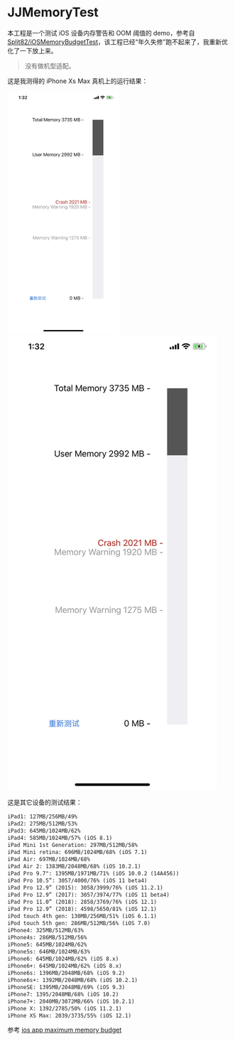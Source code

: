 # JJMemoryTest
本工程是一个测试 iOS 设备内存警告和 OOM 阈值的 demo，参考自 [Split82/iOSMemoryBudgetTest](https://github.com/Split82/iOSMemoryBudgetTest)，该工程已经“年久失修”跑不起来了，我重新优化了一下放上来。

> 没有做机型适配。

这是我测得的 iPhone Xs Max 真机上的运行结果：

<img src="./MDImages/JJMemoryTest 01.jpeg" width="50%" />

<img src="./MDImages/JJMemoryTest 01.jpeg"/>

这是其它设备的测试结果：

```
iPad1: 127MB/256MB/49%
iPad2: 275MB/512MB/53%
iPad3: 645MB/1024MB/62%
iPad4: 585MB/1024MB/57% (iOS 8.1)
iPad Mini 1st Generation: 297MB/512MB/58%
iPad Mini retina: 696MB/1024MB/68% (iOS 7.1)
iPad Air: 697MB/1024MB/68%
iPad Air 2: 1383MB/2048MB/68% (iOS 10.2.1)
iPad Pro 9.7": 1395MB/1971MB/71% (iOS 10.0.2 (14A456))
iPad Pro 10.5”: 3057/4000/76% (iOS 11 beta4)
iPad Pro 12.9” (2015): 3058/3999/76% (iOS 11.2.1)
iPad Pro 12.9” (2017): 3057/3974/77% (iOS 11 beta4)
iPad Pro 11.0” (2018): 2858/3769/76% (iOS 12.1)
iPad Pro 12.9” (2018): 4598/5650/81% (iOS 12.1)
iPod touch 4th gen: 130MB/256MB/51% (iOS 6.1.1)
iPod touch 5th gen: 286MB/512MB/56% (iOS 7.0)
iPhone4: 325MB/512MB/63%
iPhone4s: 286MB/512MB/56%
iPhone5: 645MB/1024MB/62%
iPhone5s: 646MB/1024MB/63%
iPhone6: 645MB/1024MB/62% (iOS 8.x)
iPhone6+: 645MB/1024MB/62% (iOS 8.x)
iPhone6s: 1396MB/2048MB/68% (iOS 9.2)
iPhone6s+: 1392MB/2048MB/68% (iOS 10.2.1)
iPhoneSE: 1395MB/2048MB/69% (iOS 9.3)
iPhone7: 1395/2048MB/68% (iOS 10.2)
iPhone7+: 2040MB/3072MB/66% (iOS 10.2.1)
iPhone X: 1392/2785/50% (iOS 11.2.1)
iPhone XS Max: 2039/3735/55% (iOS 12.1)
```



参考 [ios app maximum memory budget](https://stackoverflow.com/questions/5887248/ios-app-maximum-memory-budget)